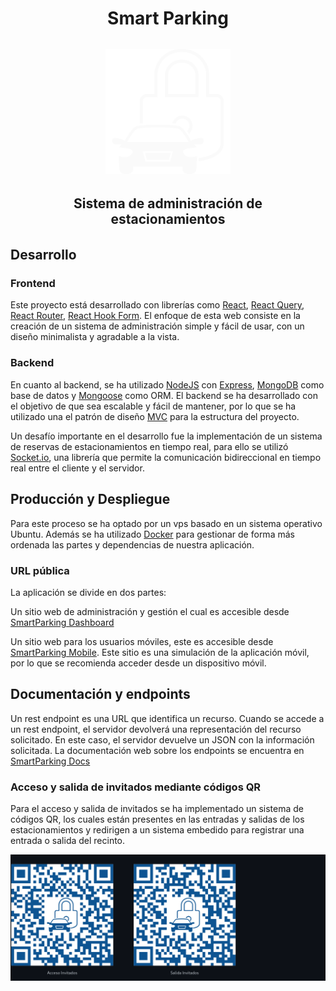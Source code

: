 <div align="center" style="margin: 2rem;">
    <h1>Smart Parking</h1>
</div>

<div align="center">
  <img src="./Backend/public/images/logo-white.png" alt="Descripción de la imagen" width="200">
</div>

<div align="center" style="margin: 2rem;">
    <h2>Sistema de administración de estacionamientos</h2>
</div>

## Desarrollo

### Frontend

Este proyecto está desarrollado con librerías como [React](https://es.reactjs.org/), [React Query](https://tanstack.com/query/v3/), [React Router](https://reactrouter.com/web/guides/quick-start), [React Hook Form](https://react-hook-form.com/). El enfoque de esta web consiste en la creación de un sistema de administración simple y fácil de usar, con un diseño minimalista y agradable a la vista. 

### Backend

En cuanto al backend, se ha utilizado [NodeJS](https://nodejs.org/es/) con [Express](https://expressjs.com/es/), [MongoDB](https://www.mongodb.com/es) como base de datos y [Mongoose](https://mongoosejs.com/) como ORM. El backend se ha desarrollado con el objetivo de que sea escalable y fácil de mantener, por lo que se ha utilizado una el patrón de diseño [MVC](https://es.wikipedia.org/wiki/Modelo%E2%80%93vista%E2%80%93controlador) para la estructura del proyecto.

Un desafío importante en el desarrollo fue la implementación de un sistema de reservas de estacionamientos en tiempo real, para ello se utilizó [Socket.io](https://socket.io/), una librería que permite la comunicación bidireccional en tiempo real entre el cliente y el servidor.

## Producción y Despliegue

Para este proceso se ha optado por un vps basado en un sistema operativo Ubuntu. Además se ha utilizado [Docker](https://www.docker.com/) para gestionar de forma más ordenada las partes y dependencias de nuestra aplicación.

### URL pública

La aplicación se divide en dos partes:

Un sitio web de administración y gestión el cual es accesible desde [SmartParking Dashboard](http://190.114.253.237:8000/login)

Un sitio web para los usuarios móviles, este es accesible desde [SmartParking Mobile](http://190.114.253.237:3000/api/mobile). Este sitio es una simulación de la aplicación móvil, por lo que se recomienda acceder desde un dispositivo móvil.

## Documentación y endpoints

Un rest endpoint es una URL que identifica un recurso. Cuando se accede a un rest endpoint, el servidor devolverá una representación del recurso solicitado. En este caso, el servidor devuelve un JSON con la información solicitada. La documentación web sobre los endpoints se encuentra en [SmartParking Docs](http://190.114.253.237:3000/api/docs/)

### Acceso y salida de invitados mediante códigos QR

Para el acceso y salida de invitados se ha implementado un sistema de códigos QR, los cuales están presentes en las entradas y salidas de los estacionamientos y redirigen a un sistema embedido para registrar una entrada o salida del recinto. 

<img src="./Backend/public/images/Qrs.png" alt="Descripción de la imagen" width="800">